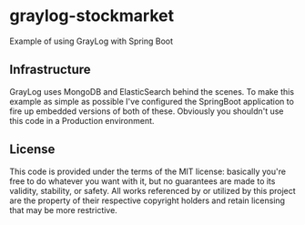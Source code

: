 # graylog-stockmarket
Example of using GrayLog with Spring Boot

## Infrastructure
GrayLog uses MongoDB and ElasticSearch behind the scenes. To make this example as simple as possible I've configured the SpringBoot application to fire up embedded versions of both of these. Obviously you shouldn't use this code in a Production environment.

## License
This code is provided under the terms of the MIT license: basically you're free to do whatever you want with it, but no guarantees are made to its validity, stability, or safety. All works referenced by or utilized by this project are the property of their respective copyright holders and retain licensing that may be more restrictive.